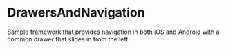 DrawersAndNavigation
====================

Sample framework that provides navigation in both iOS and Android with a common drawer that slides in from the left.
